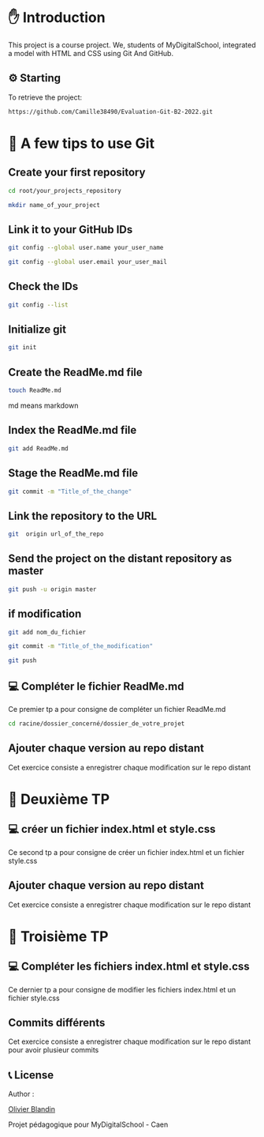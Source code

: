 # ✋ Introduction

This project is a course project. We, students of MyDigitalSchool, integrated a model with HTML and CSS using Git And GitHub.
## ⚙ Starting

To retrieve the project:

```bash
https://github.com/Camille38490/Evaluation-Git-B2-2022.git
```

# 📝 A few tips to use Git

## Create your first repository

```bash
cd root/your_projects_repository
```

```bash
mkdir name_of_your_project
```

## Link it to your GitHub IDs

```bash
git config --global user.name your_user_name
```

```bash
git config --global user.email your_user_mail
```

## Check the IDs

```bash
git config --list
```

## Initialize git

```bash
git init
```

## Create the ReadMe.md file

```bash
touch ReadMe.md
```

md means markdown

## Index the ReadMe.md file

```bash
git add ReadMe.md
```

## Stage the ReadMe.md file

```bash
git commit -m "Title_of_the_change"
```

## Link the repository to the URL

```bash
git  origin url_of_the_repo
```

## Send the project on the distant repository as master

```bash
git push -u origin master
```

## if modification

```bash
git add nom_du_fichier
```

```bash
git commit -m "Title_of_the_modification"
```

```bash
git push
```

## 💻 Compléter le fichier ReadMe.md

Ce premier tp a pour consigne de compléter un fichier ReadMe.md

```bash
cd racine/dossier_concerné/dossier_de_votre_projet
```

## Ajouter chaque version au repo distant

Cet exercice consiste a enregistrer chaque modification sur le repo distant

# 📝 Deuxième TP

## 💻 créer un fichier index.html et style.css

Ce second tp a pour consigne de créer un fichier index.html et un fichier style.css

## Ajouter chaque version au repo distant

Cet exercice consiste a enregistrer chaque modification sur le repo distant

# 📝 Troisième TP

## 💻 Compléter les fichiers index.html et style.css

Ce dernier tp a pour consigne de modifier les fichiers index.html et un fichier style.css

## Commits différents

Cet exercice consiste a enregistrer chaque modification sur le repo distant pour avoir plusieur commits

## 📞 License

Author : 

[Olivier Blandin](https://github.com/OlivierBldn)

Projet pédagogique pour MyDigitalSchool - Caen